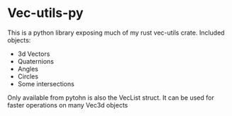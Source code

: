 # Vec-utils-py

This is a python library exposing much of my rust vec-utils crate.
Included objects:
* 3d Vectors
* Quaternions
* Angles
* Circles
* Some intersections

Only available from pytohn is also the VecList struct. It can be used for faster operations on many Vec3d objects










